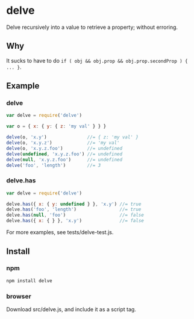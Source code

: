 # delve
Delve recursively into a value to retrieve a property; without erroring.

## Why
It sucks to have to do `if ( obj && obj.prop && obj.prop.secondProp ) { ... }`.

## Example

### delve

```javascript
var delve = require('delve')

var o = { x: { y: { z: 'my val' } } }

delve(o, 'x.y')               //= { z: 'my val' }
delve(o, 'x.y.z')             //= 'my val'
delve(o, 'x.y.z.foo')         //= undefined
delve(undefined, 'x.y.z.foo') //= undefined
delve(null, 'x.y.z.foo')      //= undefined
delve('foo', 'length')        //= 3
```
### delve.has

```javascript
var delve = require('delve')

delve.has({ x: { y: undefined } }, 'x.y') //= true
delve.has('foo', 'length')                //= true
delve.has(null, 'foo')                    //= false
delve.has({ x: { } }, 'x.y')              //= false
```

For more examples, see tests/delve-test.js.

## Install

### npm

```bash
npm install delve
```

### browser

Download src/delve.js, and include it as a script tag.
